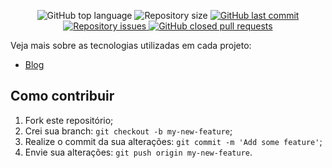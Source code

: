 
<p align="center">
   <img alt="GitHub top language" src="https://img.shields.io/github/languages/top/andersonsilva019/treinamento-nextjs-avancado"/>

  <img alt="Repository size" src="https://img.shields.io/github/repo-size/andersonsilva019/treinamento-nextjs-avancado">

  <a href="https://github.com/andersonsilva019/treinamento-nextjs-avancado/commits/master">
    <img alt="GitHub last commit" src="https://img.shields.io/github/last-commit/andersonsilva019/treinamento-nextjs-avancado">
  </a>

  <a href="https://github.com/andersonsilva019/treinamento-nextjs-avancado/issues">
    <img alt="Repository issues" src="https://img.shields.io/github/issues/andersonsilva019/treinamento-nextjs-avancado">
  </a>

  <a href="https://github.com/andersonsilva019/treinamento-nextjs-avancado/pulls">
    <img alt="GitHub closed pull requests" src="https://img.shields.io/github/issues-pr-closed/andersonsilva019/treinamento-nextjs-avancado">
  </a>

</p>

Veja mais sobre as tecnologias utilizadas em cada projeto:

- [Blog](ignews/DOCS.md)


## Como contribuir

1. Fork este repositório;
2. Crei sua branch: `git checkout -b my-new-feature`;
3. Realize o commit da sua alterações: `git commit -m 'Add some feature'`;
4. Envie sua alterações: `git push origin my-new-feature`.
